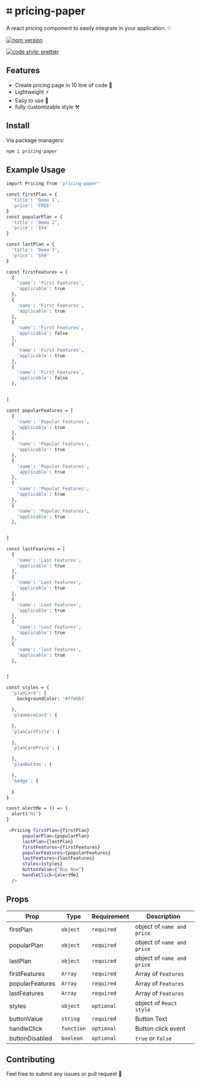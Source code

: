 # ⌗ pricing-paper

A react pricing component to easily integrate in your application. ✨

[![npm version](https://badge.fury.io/js/pricing-paper.svg)](https://badge.fury.io/js/pricing-paper)

[![code style: prettier](https://img.shields.io/badge/code_style-prettier-ff69b4.svg)](https://github.com/prettier/prettier)

## Features

- Create pricing page in 10 line of code 🥳
- Lightweight ⚡
- Easy to use 🐥
- fully customizable style ⚒️

## Install

Via package managers:

```bash
npm i pricing-paper
```

## Example Usage

```bash
import Pricing from 'pricing-paper'

const firstPlan = {
  'title': 'Demo 1',
  'price': 'FREE'
}
const popularPlan = {
  'title': 'Demo 2',
  'price': '$54'
}

const lastPlan = {
  'title': 'Demo 3',
  'price': '$99'
}

const firstFeatures = [
  {
    'name': 'First Features',
    'applicable': true
  },
  {
    'name': 'First Features',
    'applicable': true
  },
  {
    'name': 'First Features',
    'applicable': false
  },
  {
    'name': 'First Features',
    'applicable': true
  },
  {
    'name': 'First Features',
    'applicable': false
  },


]

const popularFeatures = [
  {
    'name': 'Popular Features',
    'applicable': true
  },
  {
    'name': 'Popular Features',
    'applicable': true
  },
  {
    'name': 'Popular Features',
    'applicable': true
  },
  {
    'name': 'Popular Features',
    'applicable': true
  },
  {
    'name': 'Popular Features',
    'applicable': true
  },


]

const lastFeatures = [
  {
    'name': 'Last Features',
    'applicable': true
  },
  {
    'name': 'Last Features',
    'applicable': true
  },
  {
    'name': 'Last Features',
    'applicable': true
  },
  {
    'name': 'Last Features',
    'applicable': true
  },
  {
    'name': 'last Features',
    'applicable': true
  },


]

const styles = {
  'planCard': {
    backgroundColor: '#ffebb3'

  },
  'planHeroCard': {

  },
  'planCardTitle': {

  },
  'planCardPrice': {

  },
  'planButton': {

  },
  'badge': {
    
  }
}

const alertMe = () => {
  alert("Hi")
}

 <Pricing firstPlan={firstPlan}
      popularPlan={popularPlan}
      lastPlan={lastPlan}
      firstFeatures={firstFeatures}
      popularFeatures={popularFeatures}
      lastFeatures={lastFeatures}
      styles={styles}  
      buttonValue={"Buy Now"}
      handleClick={alertMe}
  />
```

## Props

| Prop      | Type      | Requirement  |Description                                         |
| --------- | --------- | ------------ | --------------------------------------------------- |
| firstPlan     | `object`  | `required` | object of `name and price` |
| popularPlan| `object`  | `required` | object of `name and price`   |
| lastPlan| `object`  | `required` | object of `name and price`   |
| firstFeatures| `Array`  | `required` | Array of `Features`   |
| popularFeatures| `Array`  | `required` | Array of `Features`   |
| lastFeatures| `Array`  | `required` | Array of `Features`   |
| styles| `object`  | `optional` | object of `React style`   |
| buttonValue| `string`  | `required` | Button Text   |
| handleClick| `function`  | `optional` | Button click event   |
| buttonDisabled| `boolean`  | `optional` | `true` or `false`   |

## Contributing

Feel free to submit any issues or pull request 🙂
